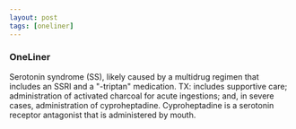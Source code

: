 ```yaml
---
layout: post
tags: [oneliner]
---
```



### OneLiner

Serotonin syndrome (SS), likely caused by a multidrug regimen that includes an SSRI and a "-triptan" medication. TX: includes supportive care; administration of activated charcoal for acute ingestions; and, in severe cases, administration of cyproheptadine. Cyproheptadine is a serotonin receptor antagonist that is administered by mouth.
